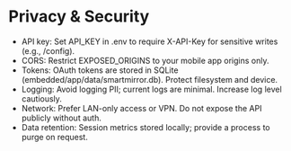 # Privacy & Security

- API key: Set API_KEY in .env to require X-API-Key for sensitive writes (e.g., /config).
- CORS: Restrict EXPOSED_ORIGINS to your mobile app origins only.
- Tokens: OAuth tokens are stored in SQLite (embedded/app/data/smartmirror.db). Protect filesystem and device.
- Logging: Avoid logging PII; current logs are minimal. Increase log level cautiously.
- Network: Prefer LAN-only access or VPN. Do not expose the API publicly without auth.
- Data retention: Session metrics stored locally; provide a process to purge on request.

